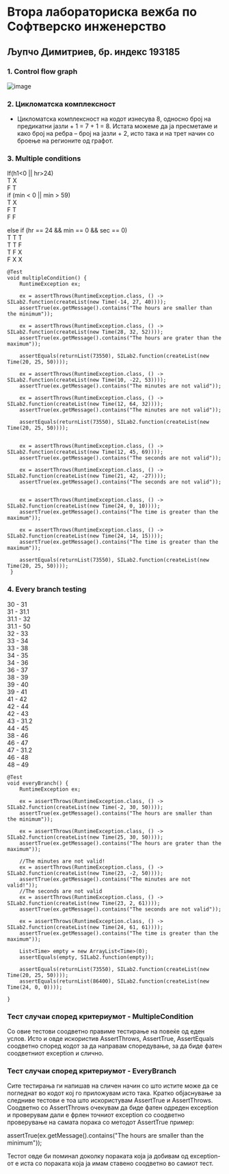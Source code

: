 # Втора лабораториска вежба по Софтверско инженерство
## Љупчо Димитриев, бр. индекс 193185

### 1. Control flow graph

![image](https://user-images.githubusercontent.com/79581166/119220936-22df3100-baed-11eb-98d6-e48e29ca143a.png)

### 2. Цикломатска комплексност

- Цикломатска комплексност на кодот изнесува 8, односно број на предикатни јазли + 1 = 7 + 1 = 8. Истата можеме да ја пресметаме и како број на ребра – број на јазли + 2, исто така и на трет начин со броење на регионите од графот.

### 3. Multiple conditions
If(h1<0 || hr>24) <br />
T X <br />
F T <br />
if (min < 0 || min > 59) <br />
T X  
F T  
F F  

else if (hr == 24 && min == 0 && sec == 0) <br />
T T T <br />
T T F <br />
T F X <br />
F X X <br />

	@Test 
    void multipleCondition() {    
		RuntimeException ex;  

		ex = assertThrows(RuntimeException.class, () -> SILab2.function(createList(new Time(-14, 27, 40))));
		assertTrue(ex.getMessage().contains("The hours are smaller than the minimum"));

		ex = assertThrows(RuntimeException.class, () -> SILab2.function(createList(new Time(28, 32, 52))));
		assertTrue(ex.getMessage().contains("The hours are grater than the maximum"));

		assertEquals(returnList(73550), SILab2.function(createList(new Time(20, 25, 50))));

		ex = assertThrows(RuntimeException.class, () -> SILab2.function(createList(new Time(10, -22, 53))));
		assertTrue(ex.getMessage().contains("The minutes are not valid"));

		ex = assertThrows(RuntimeException.class, () -> SILab2.function(createList(new Time(12, 64, 32))));
		assertTrue(ex.getMessage().contains("The minutes are not valid"));

		assertEquals(returnList(73550), SILab2.function(createList(new Time(20, 25, 50))));


		ex = assertThrows(RuntimeException.class, () -> SILab2.function(createList(new Time(12, 45, 69))));
		assertTrue(ex.getMessage().contains("The seconds are not valid"));

		ex = assertThrows(RuntimeException.class, () -> SILab2.function(createList(new Time(21, 42, -27))));
		assertTrue(ex.getMessage().contains("The seconds are not valid"));


		ex = assertThrows(RuntimeException.class, () -> SILab2.function(createList(new Time(24, 0, 10))));
		assertTrue(ex.getMessage().contains("The time is greater than the maximum"));

		ex = assertThrows(RuntimeException.class, () -> SILab2.function(createList(new Time(24, 14, 15))));
		assertTrue(ex.getMessage().contains("The time is greater than the maximum"));

		assertEquals(returnList(73550), SILab2.function(createList(new Time(20, 25, 50))));
   	 }

### 4. Every branch testing
30 - 31  
31 - 31.1  
31.1 - 32  
31.1 - 50  
32 - 33  
33 - 34  
33 - 38  
34 - 35  
34 - 36  
36 - 37  
38 - 39  
39 - 40  
39 - 41  
41 - 42  
42 - 44  
42 - 43  
43 - 31.2  
44 - 45  
38 - 46  
46 - 47  
47 - 31.2  
46 - 48  
48 – 49  

	@Test 
    void everyBranch() {  
        RuntimeException ex;  

        ex = assertThrows(RuntimeException.class, () -> SILab2.function(createList(new Time(-2, 30, 50))));
        assertTrue(ex.getMessage().contains("The hours are smaller than the minimum"));

        ex = assertThrows(RuntimeException.class, () -> SILab2.function(createList(new Time(25, 30, 50))));
        assertTrue(ex.getMessage().contains("The hours are grater than the maximum"));

        //The minutes are not valid!
        ex = assertThrows(RuntimeException.class, () -> SILab2.function(createList(new Time(23, -2, 50))));
        assertTrue(ex.getMessage().contains("The minutes are not valid!"));
        //The seconds are not valid
        ex = assertThrows(RuntimeException.class, () -> SILab2.function(createList(new Time(23, 2, 61))));
        assertTrue(ex.getMessage().contains("The seconds are not valid"));

        ex = assertThrows(RuntimeException.class, () -> SILab2.function(createList(new Time(24, 61, 61))));
        assertTrue(ex.getMessage().contains("The time is greater than the maximum"));

	    List<Time> empty = new ArrayList<Time>(0);
        assertEquals(empty, SILab2.function(empty));

        assertEquals(returnList(73550), SILab2.function(createList(new Time(20, 25, 50))));
        assertEquals(returnList(86400), SILab2.function(createList(new Time(24, 0, 0))));
        
    }

### Тест случаи според критериумот - MultipleCondition  
Со овие тестови соодветно правиме тестирање на повеќе од еден услов. Исто и овде искористив AssertThrows, AssertTrue, AssertEquals соодветно според кодот за да направам споредување, за да биде фатен соодветниот exception и слично.  

### Тест случаи според критериумот - EveryBranch  

Сите тестирања ги напишав на сличен начин со што истите може да се погледнат во кодот кој го приложувам исто така. Кратко објаснување за следниве тестови е тоа што искористувам AssertTrue и AssertThrows. Соодветно со AssertThrows очекувам да биде фатен одреден exception и проверувам дали е фрлен точниот exception со соодветно проверување на самата порака со методот AssertTrue пример:  

assertTrue(ex.getMessage().contains("The hours are smaller than the minimum"));   

Тестот овде би поминал доколку пораката која ја добивам од exception-oт е иста со пораката која ја имам ставено соодветно во самиот тест.


